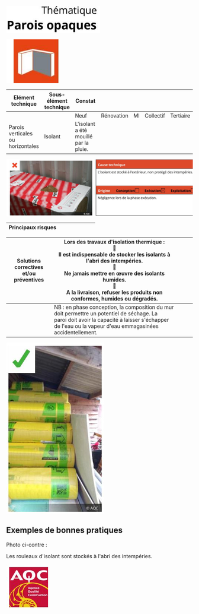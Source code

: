 ![](<images/Stockage de l'isolant - Bonne pratique/_page_0_Picture_0.jpeg>)

![](<images/Stockage de l'isolant - Bonne pratique/_page_0_Picture_1.jpeg>)

| Elément technique                    | Sous- élément<br>technique | Constat                               |            |    |           |           |
|--------------------------------------|----------------------------|---------------------------------------|------------|----|-----------|-----------|
|                                      |                            | Neuf                                  | Rénovation | MI | Collectif | Tertiaire |
| Parois verticales ou<br>horizontales | Isolant                    | L'isolant a été mouillé par la pluie. |            |    |           |           |

![](<images/Stockage de l'isolant - Bonne pratique/_page_0_Picture_3.jpeg>)

| Principaux risques |  |  |  |  |  |  |  |
|--------------------|--|--|--|--|--|--|--|

| Solutions correctives<br>et/ou préventives | Lors des travaux d'isolation thermique :<br><br>Il est indispensable de stocker les isolants à l'abri des intempéries.<br><br>Ne jamais mettre en œuvre des isolants humides.<br><br>A la livraison, refuser les produits non conformes, humides ou dégradés. |  |  |  |
|--------------------------------------------|------------------------------------------------------------------------------------------------------------------------------------------------------------------------------------------------------------------------------------------------------------------|--|--|--|
|                                            | NB : en phase conception, la composition du mur doit permettre un potentiel de séchage. La<br>paroi doit avoir la capacité à laisser s'échapper de l'eau ou la vapeur d'eau emmagasinées<br>accidentellement.                                                    |  |  |  |

![](<images/Stockage de l'isolant - Bonne pratique/_page_0_Picture_6.jpeg>)

## **Exemples de bonnes pratiques**

Photo ci-contre :

Les rouleaux d'isolant sont stockés à l'abri des intempéries.

![](<images/Stockage de l'isolant - Bonne pratique/_page_0_Picture_11.jpeg>)